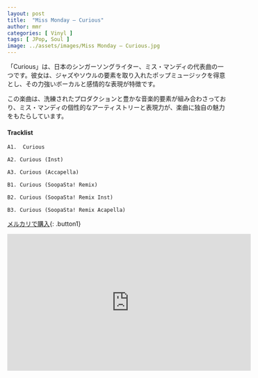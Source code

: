 ```yaml
---
layout: post
title:  "Miss Monday – Curious"
author: mmr
categories: [ Vinyl ]
tags: [ JPop, Soul ]
image: ../assets/images/Miss Monday – Curious.jpg
---
```


「Curious」は、日本のシンガーソングライター、ミス・マンディの代表曲の一つです。彼女は、ジャズやソウルの要素を取り入れたポップミュージックを得意とし、その力強いボーカルと感情的な表現が特徴です。

この楽曲は、洗練されたプロダクションと豊かな音楽的要素が組み合わさっており、ミス・マンディの個性的なアーティストリーと表現力が、楽曲に独自の魅力をもたらしています。

#### Tracklist
```md
A1.  Curious

A2. Curious (Inst)

A3. Curious (Accapella)

B1. Curious (SoopaSta! Remix)

B2. Curious (SoopaSta! Remix Inst)

B3. Curious (SoopaSta! Remix Acapella)
```

[メルカリで購入](https://jp.mercari.com/item/m29143021851?afid=6142608987){: .button1}

<iframe width="560" height="315" src="https://www.youtube.com/embed/fSM-8cgYaY0?si=wXjPSBKd41-z4JO0" title="YouTube video player" frameborder="0" allow="accelerometer; autoplay; clipboard-write; encrypted-media; gyroscope; picture-in-picture; web-share" referrerpolicy="strict-origin-when-cross-origin" allowfullscreen></iframe>